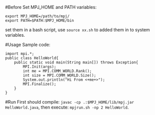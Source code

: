 #Before
Set MPJ_HOME and PATH variables:

    export MPJ_HOME=/path/to/mpj/
    export PATH=$PATH:$MPJ_HOME/bin

set them in a bash script, use `source xx.sh` to added them in to system variables.

#Usage
Sample code:

    import mpi.*;
    public class HelloWorld{
        public static void main(String main[]) throws Exception{
            MPI.Init(args);
            int me = MPI.COMM_WORLD.Rank();
            int size = MPI.COMM_WORLD.Size();
            System.out.println("Hi From <+me+>");
            MPI.Finalize();
        }
    }

#Run
First should compile: `javac -cp .:$MPJ_HOME/lib/mpj.jar HelloWorld.java`, then execute: `mpjrun.sh -np 2 HelloWorld`.
